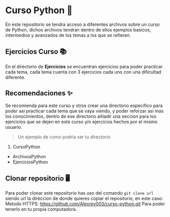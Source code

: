 # Curso Python 🐍
En este repositorio se tendra acceso a diferentes archivos sobre un curso de Python, dichos archivos tendran dentro de ellos ejemplos basicos, intermedios y avanzados de los temas a los que se refieren.

## Ejercicios Curso 📚
En el directorio de **Ejercicios** se encuentran ejercicios para poder practicar cada tema, cada tema cuenta con 3 ejercicios cada uno con una dificultad diferente.

## Recomendaciones ✨
Se recomienda para este curso y otros crear una directorio especifico para poder asi practicar cada tema que se vaya viendo, y poder reforzar asi mas los conocimientos, dentro de ese directorio añladir una seccion para los ejercicios que se dejen en este curso y/o ejercicios hechos por el mismo usuario.
> Un ejemplo de como podria ser tu directorio
1. CursoPython
  + ArchivosPython
  + EjerciciosPython

## Clonar repositorio 🖥
Para poder clonar este repositorio has uso del comando `git clone url` siendo url la direccion de donde quieres copiar el repositorio, en este caso:
Metodo HTTPS: https://github.com/Alexrey003/curso-python.git
Para poder tenerlo en tu propia computadora.
